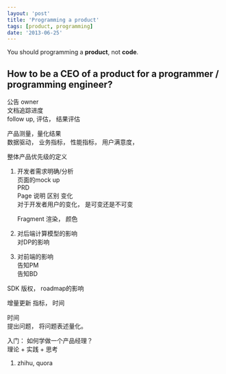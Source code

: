 ```yaml
---
layout: 'post'
title: 'Programming a product'
tags: [product, programming]
date: '2013-06-25'
---
```


You should programming a **product**, not **code**.

## How to be a CEO of a product for a programmer / programming engineer?

公告 owner  
文档追踪进度  
follow up, 评估， 结果评估

产品测量，量化结果  
数据驱动， 业务指标， 性能指标， 用户满意度，

整体产品优先级的定义

1. 开发者需求明确/分析  
   页面的mock up  
   PRD  
   Page 说明 区别 变化  
   对于开发者用户的变化， 是可变还是不可变

   Fragment 渲染， 颜色

2. 对后端计算模型的影响  
   对DP的影响

3. 对前端的影响  
   告知PM  
   告知BD

SDK 版权， roadmap的影响

增量更新 指标， 时间

时间  
提出问题， 将问题表述量化。

入门： 如何学做一个产品经理？  
理论 + 实践 + 思考

1. zhihu, quora
